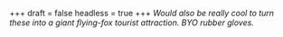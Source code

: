 
+++
draft = false
headless = true
+++
_Would also be really cool to turn these into a giant flying-fox tourist attraction. BYO rubber gloves._
